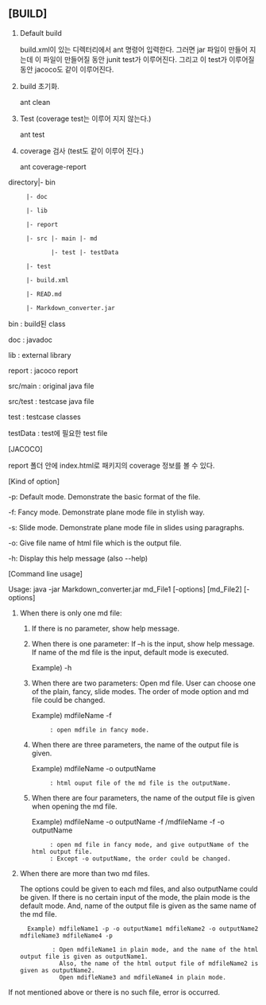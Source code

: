 
## [BUILD]

1. Default build

    build.xml이 있는 디렉터리에서 ant 명령어 입력한다. 그러면 jar 파일이 만들어 지는데 이 파일이 만들어질 동안 junit test가 이루어진다. 그리고 이 test가 이루어질동안 jacoco도 같이 이루어진다.

2. build 초기화.

    ant clean

3. Test (coverage test는 이루어 지지 않는다.)

    ant test

4. coverage 검사 (test도 같이 이루어 진다.)

    ant coverage-report





directory|- bin 

         |- doc

         |- lib

         |- report

         |- src |- main |- md

                |- test |- testData

         |- test

         |- build.xml

         |- READ.md

         |- Markdown_converter.jar

bin : build된 class

doc : javadoc

lib : external library

report : jacoco report

src/main : original java file

src/test : testcase java file

test : testcase classes

testData : test에 필요한 test file


[JACOCO]

report 폴더 안에 index.html로 패키지의 coverage 정보를 볼 수 있다.


[Kind of option]

-p: Default mode. Demonstrate the basic format of the file.

-f: Fancy mode. Demonstrate plane mode file in stylish way.

-s: Slide mode. Demonstrate plane mode file in slides using paragraphs.

-o: Give file name of html file which is the output file.

-h: Display this help message (also --help)



[Command line usage]


Usage: java -jar Markdown_converter.jar md_File1 [-options] [md_File2] [-options]


1. When there is only one md file:

	1) If there is no parameter, show help message.

	2) When there is one parameter: If –h is the input, show help message.
           If name of the md file is the input, default mode is executed.
		
		Example) -h

	3) When there are two parameters: Open md file. User can choose one of the plain, fancy, slide modes.
           The order of mode option and md file could be changed.

		Example) mdfileName -f

				: open mdfile in fancy mode.

	4) When there are three parameters, the name of the output file is given. 
		
		Example) mdfileName -o outputName 

				: html ouput file of the md file is the outputName.

	5) When there are four parameters, the name of the output file is given when opening the md file. 

		Example) mdfileName -o outputName -f /mdfileName -f -o outputName 
	
				: open md file in fancy mode, and give outputName of the html output file.
				: Except -o outputName, the order could be changed.


2. When there are more than two md files.

	The options could be given to each md files, and also outputName could be given.
	If there is no certain input of the mode, the plain mode is the default mode. 
	And, name of the output file is given as the same name of the md file.

		 Example) mdfileName1 -p -o outputName1 mdfileName2 -o outputName2 mdfileName3 mdfileName4 -p

				: Open mdfileName1 in plain mode, and the name of the html output file is given as outputName1.
				  Also, the name of the html output file of mdfileName2 is given as outputName2. 
				  Open mdifleName3 and mdfileName4 in plain mode.

If not mentioned above or there is no such file, error is occurred.



